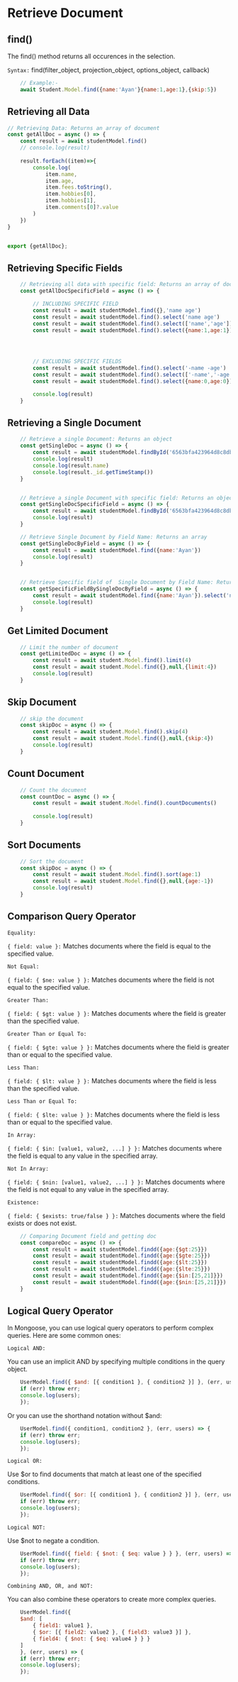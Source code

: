 # Retrieve Document

## find()

The find() method returns all occurences in the selection.

`Syntax:` find(filter_object, projection_object, options_object, callback)

```js
    // Example:-
    await Student.Model.find({name:'Ayan'}{name:1,age:1},{skip:5})
```

## Retrieving all Data

```js
// Retrieving Data: Returns an array of document
const getAllDoc = async () => {
    const result = await studentModel.find()
    // console.log(result)
    
    result.forEach((item)=>{
        console.log(
            item.name,
            item.age,
            item.fees.toString(),
            item.hobbies[0],
            item.hobbies[1],
            item.comments[0]?.value
        )
    })
}


export {getAllDoc};
```

## Retrieving Specific Fields

```js
    // Retrieving all data with specific field: Returns an array of documents
    const getAllDocSpecificField = async () => {

        // INCLUDING SPECIFIC FIELD
        const result = await studentModel.find({},'name age')
        const result = await studentModel.find().select('name age')
        const result = await studentModel.find().select(['name','age'])
        const result = await studentModel.find().select({name:1,age:1})




        // EXCLUDING SPECIFIC FIELDS
        const result = await studentModel.find().select('-name -age')
        const result = await studentModel.find().select(['-name','-age','-comments'])
        const result = await studentModel.find().select({name:0,age:0})

        console.log(result)
    }
```

## Retrieving a Single Document

```js
    // Retrieve a single Document: Returns an object
    const getSingleDoc = async () => {
        const result = await studentModel.findById('6563bfa423964d8c8db748d4')
        console.log(result)
        console.log(result.name)
        console.log(result._id.getTimeStamp())
    }


    // Retrieve a single Document with specific field: Returns an object
    const getSingleDocSpecificField = async () => {
        const result = await studentModel.findById('6563bfa423964d8c8db748d4','name age')
        console.log(result)
    }

    // Retrieve Single Document by Field Name: Returns an array
    const getSingleDocByField = async () => {
        const result = await studentModel.find({name:'Ayan'})
        console.log(result)
    }


    // Retrieve Specific field of  Single Document by Field Name: Returns an array
    const getSpecificFieldBySingleDocByField = async () => {
        const result = await studentModel.find({name:'Ayan'}).select('name age')
        console.log(result)
    }
```

## Get Limited Document

```js
    // Limit the number of document
    const getLimitedDoc = async () => {
        const result = await student.Model.find().limit(4)
        const result = await student.Model.find({},null,{limit:4})
        console.log(result)
    }
```

## Skip Document

```js
    // skip the document
    const skipDoc = async () => {
        const result = await student.Model.find().skip(4)
        const result = await student.Model.find({},null,{skip:4})
        console.log(result)
    }
```

## Count Document

```js
    // Count the document
    const countDoc = async () => {
        const result = await student.Model.find().countDocuments()
        
        console.log(result)
    }
```

## Sort Documents

```js
    // Sort the document
    const skipDoc = async () => {
        const result = await student.Model.find().sort(age:1)
        const result = await student.Model.find({},null,{age:-1})
        console.log(result)
    }
```

## Comparison Query Operator

`Equality:`

`{ field: value }:` Matches documents where the field is equal to the specified value.

`Not Equal:`

`{ field: { $ne: value } }:` Matches documents where the field is not equal to the specified value.

`Greater Than:`

`{ field: { $gt: value } }:` Matches documents where the field is greater than the specified value.

`Greater Than or Equal To:`

`{ field: { $gte: value } }:` Matches documents where the field is greater than or equal to the specified value.

`Less Than:`

`{ field: { $lt: value } }:` Matches documents where the field is less than the specified value.

`Less Than or Equal To:`

`{ field: { $lte: value } }:` Matches documents where the field is less than or equal to the specified value.

`In Array:`

`{ field: { $in: [value1, value2, ...] } }:` Matches documents where the field is equal to any value in the specified array.

`Not In Array:`

`{ field: { $nin: [value1, value2, ...] } }:` Matches documents where the field is not equal to any value in the specified array.

`Existence:`

`{ field: { $exists: true/false } }:` Matches documents where the field exists or does not exist.

```js
    // Comparing Document field and getting doc
    const compareDoc = async () => {
        const result = await studentModel.findd({age:{$gt:25}})
        const result = await studentModel.findd({age:{$gte:25}})
        const result = await studentModel.findd({age:{$lt:25}})
        const result = await studentModel.findd({age:{$lte:25}})
        const result = await studentModel.findd({age:{$in:[25,21]}})
        const result = await studentModel.findd({age:{$nin:[25,21]}})
    }
```

## Logical Query Operator

 In Mongoose, you can use logical query operators to perform complex queries. Here are some common ones:

`Logical AND:`

You can use an implicit AND by specifying multiple conditions in the query object.

```javascript
    UserModel.find({ $and: [{ condition1 }, { condition2 }] }, (err, users) => {
    if (err) throw err;
    console.log(users);
    });
```

Or you can use the shorthand notation without $and:

```javascript
    UserModel.find({ condition1, condition2 }, (err, users) => {
    if (err) throw err;
    console.log(users);
    });
```

`Logical OR:`

Use $or to find documents that match at least one of the specified conditions.

```javascript
    UserModel.find({ $or: [{ condition1 }, { condition2 }] }, (err, users) => {
    if (err) throw err;
    console.log(users);
    });
```

`Logical NOT:`

Use $not to negate a condition.

```javascript
    UserModel.find({ field: { $not: { $eq: value } } }, (err, users) => {
    if (err) throw err;
    console.log(users);
    });
```

`Combining AND, OR, and NOT:`

You can also combine these operators to create more complex queries.

```javascript
    UserModel.find({
    $and: [
        { field1: value1 },
        { $or: [{ field2: value2 }, { field3: value3 }] },
        { field4: { $not: { $eq: value4 } } }
    ]
    }, (err, users) => {
    if (err) throw err;
    console.log(users);
    });
```
